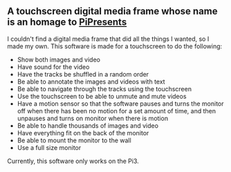 ## A touchscreen digital media frame whose name is an homage to [PiPresents](https://pipresents.wordpress.com/)

I couldn't find a digital media frame that did all the things I wanted, so I made my own. This software is made for a touchscreen to do the following:

* Show both images and video
* Have sound for the video
* Have the tracks be shuffled in a random order
* Be able to annotate the images and videos with text
* Be able to navigate through the tracks using the touchscreen
* Use the touchscreen to be able to unmute and mute videos
* Have a motion sensor so that the software pauses and turns the monitor off when there has been no motion for a set amount of time, and then unpauses and turns on monitor when there is motion
* Be able to handle thousands of images and video
* Have everything fit on the back of the monitor
* Be able to mount the monitor to the wall
* Use a full size monitor

Currently, this software only works on the Pi3. 
